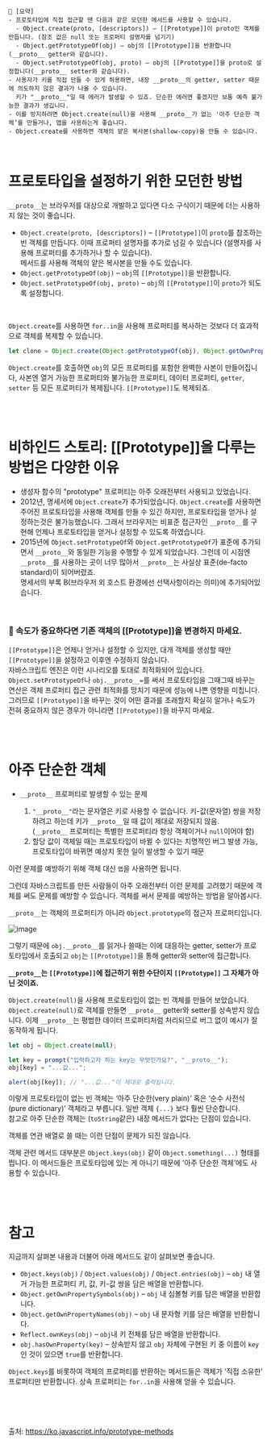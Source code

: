 ```
📍 [요약]
- 프로토타입에 직접 접근할 땐 다음과 같은 모던한 메서드를 사용할 수 있습니다.
  - Object.create(proto, [descriptors]) – [[Prototype]]이 proto인 객체를 만듭니다. (참조 값은 null 또는 프로퍼티 설명자를 넘기기)
  - Object.getPrototypeOf(obj) – obj의 [[Prototype]]을 반환합니다(__proto__ getter와 같습니다).
  - Object.setPrototypeOf(obj, proto) – obj의 [[Prototype]]을 proto로 설정합니다(__proto__ setter와 같습니다).
- 사용자가 키를 직접 만들 수 있게 허용하면, 내장 __proto__의 getter, setter 때문에 의도하지 않은 결과가 나올 수 있습니다. 
  키가 "__proto__"일 때 에러가 발생할 수 있죠. 단순한 에러면 좋겠지만 보통 예측 불가능한 결과가 생깁니다.
- 이를 방지하려면 Object.create(null)을 사용해 __proto__가 없는 '아주 단순한 객체’를 만들거나, 맵을 사용하는게 좋습니다.
- Object.create를 사용하면 객체의 얕은 복사본(shallow-copy)을 만들 수 있습니다.
```
<br/>

# 프로토타입을 설정하기 위한 모던한 방법

`__proto__`는 브라우저를 대상으로 개발하고 있다면 다소 구식이기 때문에 더는 사용하지 않는 것이 좋습니다.

- `Object.create(proto, [descriptors])` – `[[Prototype]]`이 `proto`를 참조하는 빈 객체를 만듭니다. 이때 프로퍼티 설명자를 추가로 넘길 수 있습니다 (설명자를 사용해 프로퍼티를 추가하거나 할 수 있습니다).  
  메서드를 사용해 객체의 얕은 복사본을 만들 수도 있습니다.
- `Object.getPrototypeOf(obj)` – `obj`의 `[[Prototype]]`을 반환합니다.
- `Object.setPrototypeOf(obj, proto)` – `obj`의 `[[Prototype]]`이 `proto`가 되도록 설정합니다.

<br/>

`Object.create`를 사용하면 `for..in`을 사용해 프로퍼티를 복사하는 것보다 더 효과적으로 객체를 복제할 수 있습니다.
```js
let clone = Object.create(Object.getPrototypeOf(obj), Object.getOwnPropertyDescriptors(obj));
```
`Object.create`를 호출하면 `obj`의 모든 프로퍼티를 포함한 완벽한 사본이 만들어집니다, 사본엔 열거 가능한 프로퍼티와 불가능한 프로퍼티, 데이터 프로퍼티, `getter`, `setter` 등 모든 프로퍼티가 복제됩니다. `[[Prototype]]`도 복제되죠.

<br/><br/>

# 비하인드 스토리: [[Prototype]]을 다루는 방법은 다양한 이유
- 생성자 함수의 "prototype" 프로퍼티는 아주 오래전부터 사용되고 있었습니다.
- 2012년, 명세서에 `Object.create`가 추가되었습니다. `Object.create`를 사용하면 주어진 프로토타입을 사용해 객체를 만들 수 있긴 하지만, 프로토타입을 얻거나 설정하는것은 불가능했습니다. 그래서 브라우저는 비표준 접근자인 `__proto__`를 구현해 언제나 프로토타입을 얻거나 설정할 수 있도록 하였습니다.
- 2015년에 `Object.setPrototypeOf`와 `Object.getPrototypeOf`가 표준에 추가되면서 `__proto__`와 동일한 기능을 수행할 수 있게 되었습니다. 그런데 이 시점엔 `__proto__`를 사용하는 곳이 너무 많아서 `__proto__`는 사실상 표준(de-facto standard)이 되어버렸죠.  
  명세서의 부록 B(브라우저 외 호스트 환경에선 선택사항이라는 의미)에 추가되어있습니다.

<br/>

### 🚨 속도가 중요하다면 기존 객체의 [[Prototype]]을 변경하지 마세요.
`[[Prototype]]`은 언제나 얻거나 설정할 수 있지만, 대개 객체를 생성할 때만 `[[Prototype]]`을 설정하고 이후엔 수정하지 않습니다.    
자바스크립트 엔진은 이런 시나리오를 토대로 최적화되어 있습니다. `Object.setPrototypeOf`나 `obj.__proto__=`를 써서 프로토타입을 그때그때 바꾸는 연산은 객체 프로퍼티 접근 관련 최적화를 망치기 때문에 성능에 나쁜 영향을 미칩니다. 그러므로 `[[Prototype]]`을 바꾸는 것이 어떤 결과를 초래할지 확실히 알거나 속도가 전혀 중요하지 않은 경우가 아니라면 `[[Prototype]]`을 바꾸지 마세요.

<br/><br/>

# 아주 단순한 객체

- `__proto__` 프로퍼티로 발생할 수 있는 문제
   
  1) `"__proto__"`라는 문자열은 키로 사용할 수 없습니다. 키-값(문자열) 쌍을 저장하려고 하는데 키가 `__proto__`일 때 값이 제대로 저장되지 않음.    
     (`__proto__` 프로퍼티는 특별한 프로퍼티라 항상 객체이거나 `null`이어야 함)
  2) 할당 값이 객체일 때는 프로토타입이 바뀔 수 있다는 치명적인 버그 발생 가능, 
     프로토타입이 바뀌면 예상치 못한 일이 발생할 수 있기 때문

이런 문제를 예방하기 위해 객체 대신 `맵`을 사용하면 됩니다.

그런데 자바스크립트를 만든 사람들이 아주 오래전부터 이런 문제를 고려했기 때문에 객체를 써도 문제를 예방할 수 있습니다. 객체를 써서 문제를 예방하는 방법을 알아봅시다.

`__proto__`는 객체의 프로퍼티가 아니라 `Object.prototype`의 접근자 프로퍼티입니다.   

![image](https://user-images.githubusercontent.com/50884017/194995537-3994ed3c-0b0f-42fe-9053-afe635580713.png)

그렇기 때문에 `obj.__proto__`를 읽거나 쓸때는 이에 대응하는 getter, setter가 프로토타입에서 호출되고 `obj`는 `[[Prototype]]`을 통해 getter와 setter에 접근합니다.

**`__proto__`는 `[[Prototype]]`에 접근하기 위한 수단이지 `[[Prototype]]` 그 자체가 아닌 것이죠.**

`Object.create(null)`을 사용해 프로토타입이 없는 빈 객체를 만들어 보았습니다. `Object.create(null)`로 객체를 만들면 `__proto__` getter와 setter를 상속받지 않습니다. 이제 `__proto__`는 평범한 데이터 프로퍼티처럼 처리되므로 버그 없이 예시가 잘 동작하게 됩니다.
```js
let obj = Object.create(null);

let key = prompt("입력하고자 하는 key는 무엇인가요?", "__proto__");
obj[key] = "...값...";

alert(obj[key]); // "...값..."이 제대로 출력됩니다.
```

이렇게 프로토타입이 없는 빈 객체는 ‘아주 단순한(very plain)’ 혹은 ‘순수 사전식(pure dictionary)’ 객체라고 부릅니다. 일반 객체 `{...}` 보다 훨씬 단순합니다.    
참고로 아주 단순한 객체는 (`toString`같은) 내장 메서드가 없다는 단점이 있습니다.    

객체를 연관 배열로 쓸 때는 이런 단점이 문제가 되진 않습니다.    

객체 관련 메서드 대부분은 `Object.keys(obj)` 같이 `Object.something(...)` 형태를 띕니다. 이 메서드들은 프로토타입에 있는 게 아니기 때문에 '아주 단순한 객체’에도 사용할 수 있습니다.


<br/><br/>

# 참고
지금까지 살펴본 내용과 더불어 아래 메서드도 같이 살펴보면 좋습니다.

- `Object.keys(obj)` / `Object.values(obj)` / `Object.entries(obj)` – `obj` 내 열거 가능한 프로퍼티 키, 값, 키-값 쌍을 담은 배열을 반환합니다.
- `Object.getOwnPropertySymbols(obj)` – `obj` 내 심볼형 키를 담은 배열을 반환합니다.
- `Object.getOwnPropertyNames(obj)` – `obj` 내 문자형 키를 담은 배열을 반환합니다.
- `Reflect.ownKeys(obj)` – `obj`내 키 전체를 담은 배열을 반환합니다.
- `obj.hasOwnProperty(key)` – 상속받지 않고 `obj` 자체에 구현된 키 중 이름이 `key`인 것이 있으면 `true`를 반환합니다.    

`Object.keys`를 비롯하여 객체의 프로퍼티를 반환하는 메서드들은 객체가 ‘직접 소유한’ 프로퍼티만 반환합니다. 상속 프로퍼티는 `for..in`을 사용해 얻을 수 있습니다.

<br/><br/><br/>

출처: https://ko.javascript.info/prototype-methods

